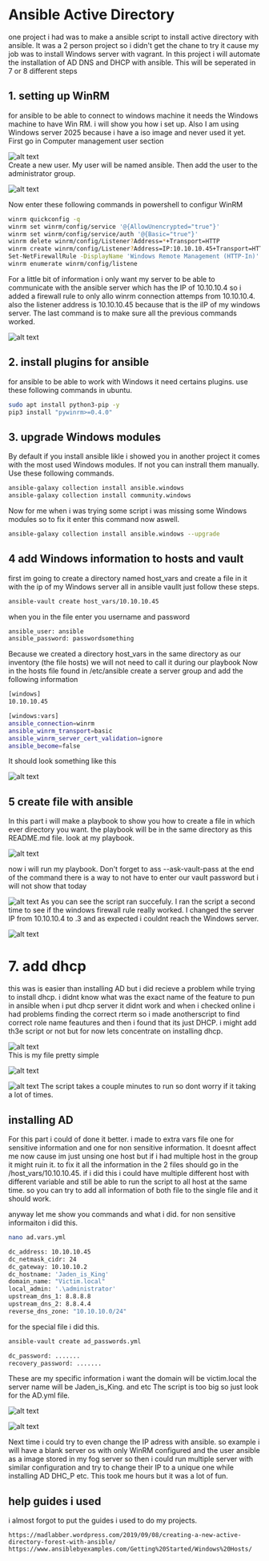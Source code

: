 # Ansible Active Directory
one project  i had was to make a ansible script to install active directory with ansible. It was a 2 person project so i didn't get the chane to try it cause my job was to install Windows server with vagrant. In this project i will automate the installation of AD DNS and DHCP with ansible. This will be seperated in 7 or 8 different steps

## 1. setting up WinRM
for ansible to be able to connect to windows machine it needs the Windows machine to have Win RM. i will show you how i set up. Also I am using Windows server 2025 because i have a iso image and never used it yet. First go in Computer management user section

![alt text](images/computer%20management1.png)<br>
Create a new user. My user will be named ansible. Then add the user to the administrator group.

![alt text](images/computer%20management2.png)<br>

Now enter these following commands in powershell to configur WinRM
```bash
winrm quickconfig -q
winrm set winrm/config/service '@{AllowUnencrypted="true"}'
winrm set winrm/config/service/auth '@{Basic="true"}'
winrm delete winrm/config/Listener?Address=*+Transport=HTTP
winrm create winrm/config/Listener?Address=IP:10.10.10.45+Transport=HTTP
Set-NetFirewallRule -DisplayName 'Windows Remote Management (HTTP-In)' -RemoteAddress 10.10.10.4
winrm enumerate winrm/config/listene
```
For a little bit of information i only want my server to be able to communicate with the ansible server which has the IP of 10.10.10.4 so i added a firewall rule to only allo winrm connection attemps from 10.10.10.4. also the listener address is 10.10.10.45 because that is the iIP of my windows server. The last command is to make sure all the previous commands worked. 

![alt text](images/WinRM.png)

## 2. install plugins for ansible
for ansible to be able to work with Windows it need certains plugins. use these following commands in ubuntu.
```bash
sudo apt install python3-pip -y
pip3 install "pywinrm>=0.4.0"
```
## 3. upgrade Windows modules 
By default if you install ansible likle i showed you in another project it comes with the most used Windows modules. If not you can instrall them manually. Use these following commands.
```bash
ansible-galaxy collection install ansible.windows
ansible-galaxy collection install community.windows
```
Now for me when i was trying some script i was missing some Windows modules so to fix it enter this command now aswell.
```bash
ansible-galaxy collection install ansible.windows --upgrade
```
## 4 add Windows information to hosts and vault
first im going to create a directory named host_vars and create a file in it with the ip of my Windows server all in ansible vaullt just follow these steps.
```bash
ansible-vault create host_vars/10.10.10.45
```
when you in the file enter you username and password
```bash
ansible_user: ansible
ansible_password: passwordsomething
```
Because we created a directory host_vars in the same directory as our inventory (the file hosts) we will not need to call it during our playbook
Now in the hosts file found in /etc/ansible create a server group and add the following information
```bash
[windows]
10.10.10.45

[windows:vars]
ansible_connection=winrm
ansible_winrm_transport=basic
ansible_winrm_server_cert_validation=ignore
ansible_become=false
```

It should look something like this 

![alt text](images/hosts.png)

## 5 create file with ansible
In this part i will make a playbook to show you how to create a file in which ever directory you want. the playbook will be in the same directory as this README.md file. look at my playbook.

![alt text](images/createfileplay.png)

now i will run my playbook. Don't forget to ass --ask-vault-pass at the end of the command there is a way to not have to enter our vault password but i will not show that today

![alt text](images/createfile1.png)
As you can see the script ran succefuly. I ran the script a second time to see if the windows firewall rule really worked. I changed the server IP from 10.10.10.4 to .3 and as expected i couldnt reach the Windows server. 

![alt text](images/createfile2.png)

# 7. add dhcp

this was is easier than installing AD but i did recieve a problem while trying to install dhcp. i didnt know what was the exact name of the feature to pun in ansible when i put dhcp server it didnt work and when i checked online i had problems finding the correct rterm so i made anotherscript to find correct role name feautures and then i found that its just DHCP. i might add th3e script or not but for now lets concentrate on installing dhcp.

![alt text](images/dhcpfile.png)<br>
This is my file pretty simple

![alt text](images/dhcp1.png)

![alt text](images/dhcp2.png)
The script takes a couple minutes to run so dont worry if it taking a lot of times.

## installing AD
For this part i could of done it better. i made to extra vars file one for sensitive information and one for non sensitive information. It doesnt affect me now cause im just unsing one host but if i had multiple host in the group it might ruin it. to fix it all the information in the 2 files should go in the /host_vars/10.10.10.45. if i did this i could have multiple different host with different variable and still be able to run the script to all host at the same time. so you can try to add all information of both file to the single file and it should work.

anyway let me show you commands and what i did. for non sensitive informaiton i did this.
```bash
nano ad.vars.yml

dc_address: 10.10.10.45
dc_netmask_cidr: 24
dc_gateway: 10.10.10.2
dc_hostname: 'Jaden_is_King'
domain_name: "Victim.local"
local_admin: '.\administrator'
upstream_dns_1: 8.8.8.8
upstream_dns_2: 8.8.4.4
reverse_dns_zone: "10.10.10.0/24"
```

for the special file i did this.
```bash
ansible-vault create ad_passwords.yml

dc_password: .......
recovery_password: .......
```
These are my specific information i want the domain will be victim.local the server name will be Jaden_is_King. and etc
The script is too big so just look for the AD.yml file.

![alt text](images/AD1.png)

![alt text](images/AD2.png)

Next time i could try to even change the IP adress with ansible. so example i will have a blank server os with only WinRM configured and the user ansible as a image stored in my fog server so then i could run multiple server with similar configuration and try to change their IP to a unique one while installing AD DHC_P etc. This took me hours but it was a lot of fun. 


## help guides i used
i almost forgot to put the guides i used to do my projects.
```
https://madlabber.wordpress.com/2019/09/08/creating-a-new-active-directory-forest-with-ansible/
https://www.ansiblebyexamples.com/Getting%20Started/Windows%20Hosts/ 
```